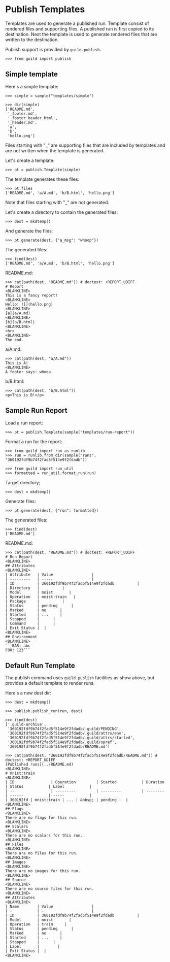 # Publish Templates

Templates are used to generate a published run. Template consist of
rendered files and supporting files. A published run is first copied
to its destination. Next the template is used to generate rendered
files that are written to the destination.

Publish support is provided by `guild.publish`.

    >>> from guild import publish

## Simple template

Here's a simple template:

    >>> simple = sample("templates/simple")

    >>> dir(simple)
    ['README.md',
     '_footer.md',
     '_footer_header.html',
     '_header.md',
     'a',
     'b',
     'hello.png']

Files starting with "_" are supporting files that are included by
templates and are not written when the template is generated.

Let's create a template:

    >>> pt = publish.Template(simple)

The template generates these files:

    >>> pt.files
    ['README.md', 'a/A.md', 'b/B.html', 'hello.png']

Note that files starting with "_" are not generated.

Let's create a directory to contain the generated files:

    >>> dest = mkdtemp()

And generate the files:

    >>> pt.generate(dest, {"a_msg": "whoop"})

The generated files:

    >>> find(dest)
    ['README.md', 'a/A.md', 'b/B.html', 'hello.png']

README.md:

    >>> cat(path(dest, "README.md")) # doctest: +REPORT_UDIFF
    # Report
    <BLANKLINE>
    This is a fancy report!
    <BLANKLINE>
    Hello: ![](hello.png)
    <BLANKLINE>
    [a](a/A.md)
    <BLANKLINE>
    [b](b/B.html)
    <BLANKLINE>
    <hr>
    <BLANKLINE>
    The end.

a/A.md:

    >>> cat(path(dest, "a/A.md"))
    This is A!
    <BLANKLINE>
    A footer says: whoop

b/B.html:

    >>> cat(path(dest, "b/B.html"))
    <p>This is B!</p>

## Sample Run Report

Load a run report:

    >>> pt = publish.Template(sample("templates/run-report"))

Format a run for the report:

    >>> from guild import run as runlib
    >>> run = runlib.from_dir(sample("runs", "360192fdf9b74f2fad5f514e9f2fdadb"))

    >>> from guild import run_util
    >>> formatted = run_util.format_run(run)

Target directory;

    >>> dest = mkdtemp()

Generate files:

    >>> pt.generate(dest, {"run": formatted})

The generated files:

    >>> find(dest)
    ['README.md']

README.md:

    >>> cat(path(dest, "README.md")) # doctest: +REPORT_UDIFF
    # Run Report
    <BLANKLINE>
    ## Attributes
    <BLANKLINE>
    | Attribute   | Value                 |
    | ---------   | -----                 |
    | ID          | 360192fdf9b74f2fad5f514e9f2fdadb          |
    | Directory   |          |
    | Model       | mnist       |
    | Operation   | mnist:train   |
    | Package     |          |
    | Status      | pending      |
    | Marked      | no      |
    | Started     | ...     |
    | Stopped     |      |
    | Command     |      |
    | Exit Status |  |
    <BLANKLINE>
    ## Environment
    <BLANKLINE>
    ```BAR: abc
    FOO: 123```

## Default Run Template

The publish command uses `guild.publish` facilities as show above, but
provides a default template to render runs.

Here's a new dest dir:

    >>> dest = mkdtemp()

    >>> publish.publish_run(run, dest)

    >>> find(dest)
    ['.guild-archive',
     '360192fdf9b74f2fad5f514e9f2fdadb/.guild/PENDING',
     '360192fdf9b74f2fad5f514e9f2fdadb/.guild/attrs/env',
     '360192fdf9b74f2fad5f514e9f2fdadb/.guild/attrs/started',
     '360192fdf9b74f2fad5f514e9f2fdadb/.guild/opref',
     '360192fdf9b74f2fad5f514e9f2fdadb/README.md']

    >>> cat(path(dest, "360192fdf9b74f2fad5f514e9f2fdadb/README.md")) # doctest: +REPORT_UDIFF
    [Published runs](../README.md)
    <BLANKLINE>
    # mnist:train
    <BLANKLINE>
    | ID                | Operation         | Started           | Duration           | Status           | Label           |
    | --                | ---------         | ---------         | --------           | ------           | -----           |
    | 360192fd | mnist:train | ... | &nbsp; | pending |  |
    <BLANKLINE>
    ## Flags
    <BLANKLINE>
    There are no flags for this run.
    <BLANKLINE>
    ## Scalars
    <BLANKLINE>
    There are no scalars for this run.
    <BLANKLINE>
    ## Files
    <BLANKLINE>
    There are no files for this run.
    <BLANKLINE>
    ## Images
    <BLANKLINE>
    There are no images for this run.
    <BLANKLINE>
    ## Source
    <BLANKLINE>
    There are no source files for this run.
    <BLANKLINE>
    ## Attributes
    <BLANKLINE>
    | Name        | Value                 |
    | -           | -                     |
    | ID          | 360192fdf9b74f2fad5f514e9f2fdadb          |
    | Model       | mnist       |
    | Operation   | train     |
    | Status      | pending      |
    | Marked      | no      |
    | Started     | ...     |
    | Stopped     |      |
    | Label       |        |
    | Exit Status |  |
    <BLANKLINE>
